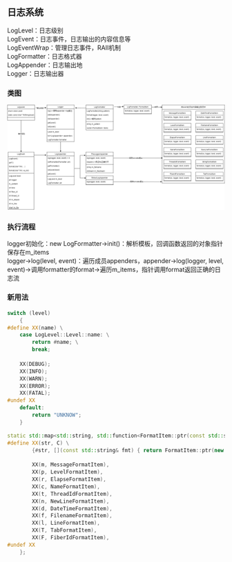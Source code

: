 ## 日志系统

LogLevel：日志级别  
LogEvent：日志事件，日志输出的内容信息等  
LogEventWrap：管理日志事件，RAII机制  
LogFormatter：日志格式器  
LogAppender：日志输出地  
Logger：日志输出器  

### 类图
![log](./log.png)

### 执行流程
logger初始化：new LogFormatter->init()：解析模板，回调函数返回的对象指针保存在m_items  
logger->log(level, event)：遍历成员appenders，appender->log(logger, level, event)->调用formatter的format->遍历m_items，指针调用format返回正确的日志流

### 新用法
```cpp
switch (level)
    {
#define XX(name) \
    case LogLevel::Level::name: \
        return #name; \
        break;
    
    XX(DEBUG);
    XX(INFO);
    XX(WARN);
    XX(ERROR);
    XX(FATAL);
#undef XX
    default:
        return "UNKNOW";
    }
```
```cpp
static std::map<std::string, std::function<FormatItem::ptr(const std::string& str)>> s_format_items = {
#define XX(str, C) \
        {#str, [](const std::string& fmt) { return FormatItem::ptr(new C(fmt)); }}

        XX(m, MessageFormatItem),
        XX(p, LevelFormatItem),
        XX(r, ElapseFormatItem),
        XX(c, NameFormatItem),
        XX(t, ThreadIdFormatItem),
        XX(n, NewLineFormatItem),
        XX(d, DateTimeFormatItem),
        XX(f, FilenameFormatItem),
        XX(l, LineFormatItem),
        XX(T, TabFormatItem),
        XX(F, FiberIdFormatItem),
#undef XX
    };
```